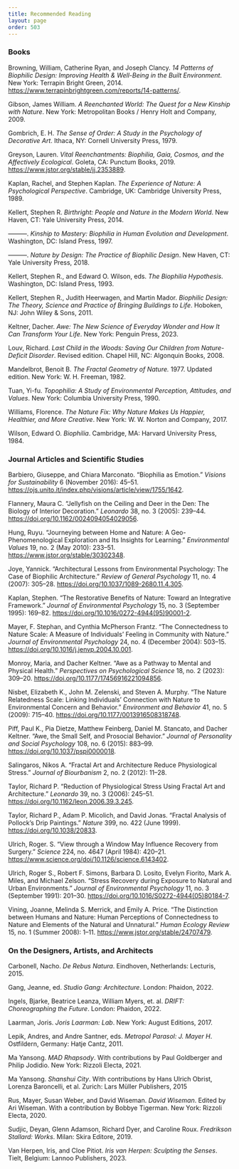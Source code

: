 ```yaml
---
title: Recommended Reading
layout: page
order: 503
---
```


### Books

Browning, William, Catherine Ryan, and Joseph Clancy. *14 Patterns of Biophilic Design:* *Improving Health & Well-Being in the Built Environment*. New York: Terrapin Bright Green, 2014. https://www.terrapinbrightgreen.com/reports/14-patterns/.

Gibson, James William. *A Reenchanted World: The Quest for a New Kinship with Nature*. New York: Metropolitan Books / Henry Holt and Company, 2009.

Gombrich, E. H. *The Sense of Order: A Study in the Psychology of Decorative Art*. Ithaca, NY: Cornell University Press, 1979.

Greyson, Lauren. *Vital Reenchantments: Biophilia, Gaia, Cosmos, and the Affectively Ecological*. Goleta, CA: Punctum Books, 2019. https://www.jstor.org/stable/jj.2353889.

Kaplan, Rachel, and Stephen Kaplan. *The Experience of Nature: A Psychological Perspective*. Cambridge, UK: Cambridge University Press, 1989.

Kellert, Stephen R. *Birthright: People and Nature in the Modern World*. New Haven, CT: Yale University Press, 2014.

———. *Kinship to Mastery: Biophilia in Human Evolution and Development*. Washington, DC: Island Press, 1997.

———. *Nature by Design: The Practice of Biophilic Design*. New Haven, CT: Yale University Press, 2018.

Kellert, Stephen R., and Edward O. Wilson, eds. *The Biophilia Hypothesis*. Washington, DC: Island Press, 1993.

Kellert, Stephen R., Judith Heerwagen, and Martin Mador. *Biophilic Design: The Theory, Science and Practice of Bringing Buildings to Life*. Hoboken, NJ: John Wiley & Sons, 2011.

Keltner, Dacher. *Awe: The New Science of Everyday Wonder and How It Can Transform Your Life*. New York: Penguin Press, 2023.

Louv, Richard. *Last Child in the Woods: Saving Our Children from Nature-Deficit Disorder*. Revised edition. Chapel Hill, NC: Algonquin Books, 2008.

Mandelbrot, Benoit B. *The Fractal Geometry of Nature.* 1977. Updated edition. New York: W. H. Freeman, 1982.

Tuan, Yi-fu. *Topophilia: A Study of Environmental Perception, Attitudes, and Values*. New York: Columbia University Press, 1990.

Williams, Florence. *The Nature Fix: Why Nature Makes Us Happier, Healthier, and More Creative*. New York: W. W. Norton and Company, 2017.

Wilson, Edward O. *Biophilia*. Cambridge, MA: Harvard University Press, 1984.

### Journal Articles and Scientific Studies

Barbiero, Giuseppe, and Chiara Marconato. “Biophilia as Emotion.” *Visions for Sustainability* 6 (November 2016): 45–51. https://ojs.unito.it/index.php/visions/article/view/1755/1642.

Flannery, Maura C. “Jellyfish on the Ceiling and Deer in the Den: The Biology of Interior Decoration.” *Leonardo* 38, no. 3 (2005): 239–44. https://doi.org/10.1162/0024094054029056.

Hung, Ruyu. “Journeying between Home and Nature: A Geo-Phenomenological Exploration and Its Insights for Learning.” *Environmental Values* 19, no. 2 (May 2010): 233–51. https://www.jstor.org/stable/30302348.

Joye, Yannick. “Architectural Lessons from Environmental Psychology: The Case of Biophilic Architecture.” *Review of General Psychology* 11, no. 4 (2007): 305–28. https://doi.org/10.1037/1089-2680.11.4.305.

Kaplan, Stephen. “The Restorative Benefits of Nature: Toward an Integrative Framework.” *Journal of Environmental Psychology* 15, no. 3 (September 1995): 169–82. https://doi.org/10.1016/0272-4944(95)90001-2.

Mayer, F. Stephan, and Cynthia McPherson Frantz. “The Connectedness to Nature Scale: A Measure of Individuals’ Feeling in Community with Nature.” *Journal of Environmental Psychology* 24, no. 4 (December 2004): 503–15. https://doi.org/10.1016/j.jenvp.2004.10.001.

Monroy, Maria, and Dacher Keltner. “Awe as a Pathway to Mental and Physical Health.” *Perspectives on Psychological Science* 18, no. 2 (2023): 309–20. https://doi.org/10.1177/17456916221094856.

Nisbet, Elizabeth K., John M. Zelenski, and Steven A. Murphy. “The Nature Relatedness Scale: Linking Individuals’ Connection with Nature to Environmental Concern and Behavior.” *Environment and Behavior* 41, no. 5 (2009): 715–40. https://doi.org/10.1177/0013916508318748.

Piff, Paul K., Pia Dietze, Matthew Feinberg, Daniel M. Stancato, and Dacher Keltner. “Awe, the Small Self, and Prosocial Behavior.” *Journal of Personality and Social Psychology* 108, no. 6 (2015): 883–99. https://doi.org/10.1037/pspi0000018.

Salingaros, Nikos A. “Fractal Art and Architecture Reduce Physiological Stress.” *Journal of Biourbanism* 2, no. 2 (2012): 11–28.

Taylor, Richard P. “Reduction of Physiological Stress Using Fractal Art and Architecture.” *Leonardo* 39, no. 3 (2006): 245–51. https://doi.org/10.1162/leon.2006.39.3.245.

Taylor, Richard P., Adam P. Micolich, and David Jonas. “Fractal Analysis of Pollock’s Drip Paintings.” *Nature* 399, no. 422 (June 1999). https://doi.org/10.1038/20833.

Ulrich, Roger. S. “View through a Window May Influence Recovery from Surgery.” *Science* 224, no. 4647 (April 1984): 420–21. https://www.science.org/doi/10.1126/science.6143402.

Ulrich, Roger S., Robert F. Simons, Barbara D. Losito, Evelyn Fiorito, Mark A. Miles, and Michael Zelson. “Stress Recovery during Exposure to Natural and Urban Environments.” *Journal of Environmental Psychology* 11, no. 3 (September 1991): 201–30. https://doi.org/10.1016/S0272-4944(05)80184-7.

Vining, Joanne, Melinda S. Merrick, and Emily A. Price. “The Distinction between Humans and Nature: Human Perceptions of Connectedness to Nature and Elements of the Natural and Unnatural.” *Human Ecology Review* 15, no. 1 (Summer 2008): 1–11. https://www.jstor.org/stable/24707479.

### On the Designers, Artists, and Architects

Carbonell, Nacho. *De Rebus Natura*. Eindhoven, Netherlands: Lecturis, 2015.

Gang, Jeanne, ed. *Studio Gang: Architecture*. London: Phaidon, 2022.

Ingels, Bjarke, Beatrice Leanza, William Myers, et. al. *DRIFT: Choreographing the Future*. London: Phaidon, 2022.

Laarman, Joris. *Joris Laarman: Lab*. New York: August Editions, 2017.

Lepik, Andres, and Andre Santner, eds. *Metropol Parasol: J. Mayer H*. Ostfildern, Germany: Hatje Cantz, 2011.

Ma Yansong. *MAD Rhapsody*. With contributions by Paul Goldberger and Philip Jodidio. New York: Rizzoli Electa, 2021.

Ma Yansong. *Shanshui City*. With contributions by Hans Ulrich Obrist, Lorenza Baroncelli, et al. Zurich: Lars Müller Publishers, 2015

Rus, Mayer, Susan Weber, and David Wiseman. *David Wiseman*. Edited by Ari Wiseman. With a contribution by Bobbye Tigerman. New York: Rizzoli Electa, 2020.

Sudjic, Deyan, Glenn Adamson, Richard Dyer, and Caroline Roux. *Fredrikson Stallard: Works*. Milan: Skira Editore, 2019.

Van Herpen, Iris, and Cloe Pitiot. *Iris van Herpen: Sculpting the Senses*. Tielt, Belgium: Lannoo Publishers, 2023.